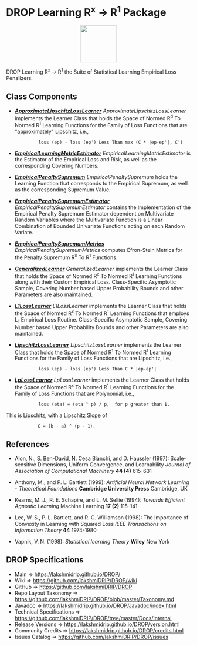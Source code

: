 # DROP Learning R<sup>x</sup> -> R<sup>1</sup> Package

<p align="center"><img src="https://github.com/lakshmiDRIP/DROP/blob/master/DRIP_Logo.gif?raw=true" width="100"></p>

DROP Learning R<sup>x</sup> -> R<sup>1</sup> the Suite of Statistical Learning Empirical Loss Penalizers.


## Class Components

 * [***ApproximateLipschitzLossLearner***](https://github.com/lakshmiDRIP/DROP/tree/master/src/main/java/org/drip/learning/rxtor1/ApproximateLipschitzLossLearner.java)
 <i>ApproximateLipschitzLossLearner</i> implements the Learner Class that holds the Space of Normed
 R<sup>d</sup> To Normed R<sup>1</sup> Learning Functions for the Family of Loss Functions that are
 "approximately" Lipschitz, i.e.,
 
 				loss (ep) - loss (ep') Less Than max (C * |ep-ep'|, C')

 * [***EmpiricalLearningMetricEstimator***](https://github.com/lakshmiDRIP/DROP/tree/master/src/main/java/org/drip/learning/rxtor1/EmpiricalLearningMetricEstimator.java)
 <i>EmpiricalLearningMetricEstimator</i> is the Estimator of the Empirical Loss and Risk, as well as the
 corresponding Covering Numbers.

 * [***EmpiricalPenaltySupremum***](https://github.com/lakshmiDRIP/DROP/tree/master/src/main/java/org/drip/learning/rxtor1/EmpiricalPenaltySupremum.java)
 <i>EmpiricalPenaltySupremum</i> holds the Learning Function that corresponds to the Empirical Supremum, as
 well as the corresponding Supremum Value.

 * [***EmpiricalPenaltySupremumEstimator***](https://github.com/lakshmiDRIP/DROP/tree/master/src/main/java/org/drip/learning/rxtor1/EmpiricalPenaltySupremumEstimator.java)
 <i>EmpiricalPenaltySupremumEstimator</i> contains the Implementation of the Empirical Penalty Supremum
 Estimator dependent on Multivariate Random Variables where the Multivariate Function is a Linear Combination
 of Bounded Univariate Functions acting on each Random Variate.

 * [***EmpiricalPenaltySupremumMetrics***](https://github.com/lakshmiDRIP/DROP/tree/master/src/main/java/org/drip/learning/rxtor1/EmpiricalPenaltySupremumMetrics.java)
 <i>EmpiricalPenaltySupremumMetrics</i> computes Efron-Stein Metrics for the Penalty Supremum R<sup>x</sup>
 To R<sup>1</sup> Functions.

 * [***GeneralizedLearner***](https://github.com/lakshmiDRIP/DROP/tree/master/src/main/java/org/drip/learning/rxtor1/GeneralizedLearner.java)
 <i>GeneralizedLearner</i> implements the Learner Class that holds the Space of Normed R<sup>x</sup> To
 Normed R<sup>1</sup> Learning Functions along with their Custom Empirical Loss. Class-Specific Asymptotic
 Sample, Covering Number based Upper Probability Bounds and other Parameters are also maintained.

 * [***L1LossLearner***](https://github.com/lakshmiDRIP/DROP/tree/master/src/main/java/org/drip/learning/rxtor1/L1LossLearner.java)
 <i>L1LossLearner</i> implements the Learner Class that holds the Space of Normed R<sup>x</sup> To Normed
 R<sup>1</sup> Learning Functions that employs L<sub>1</sub> Empirical Loss Routine. Class-Specific
 Asymptotic Sample, Covering Number based Upper Probability Bounds and other Parameters are also maintained.

 * [***LipschitzLossLearner***](https://github.com/lakshmiDRIP/DROP/tree/master/src/main/java/org/drip/learning/rxtor1/LipschitzLossLearner.java)
 <i>LipschitzLossLearner</i> implements the Learner Class that holds the Space of Normed R<sup>1</sup> To
 Normed R<sup>1</sup> Learning Functions for the Family of Loss Functions that are Lipschitz, i.e.,

 				loss (ep) - loss (ep') Less Than C * |ep-ep'|

 * [***LpLossLearner***](https://github.com/lakshmiDRIP/DROP/tree/master/src/main/java/org/drip/learning/rxtor1/LpLossLearner.java)
 <i>LpLossLearner</i> implements the Learner Class that holds the Space of Normed R<sup>x</sup> To Normed
 R<sup>1</sup> Learning Functions for the Family of Loss Functions that are Polynomial, i.e.,

 				loss (eta) = (eta ^ p) / p,  for p greater than 1.

 This is Lipschitz, with a Lipschitz Slope of

 				C = (b - a) ^ (p - 1).


## References

 * Alon, N., S. Ben-David, N. Cesa Bianchi, and D. Haussler (1997): Scale-sensitive Dimensions, Uniform
 Convergence, and Learnability <i>Journal of Association of Computational Machinery</i> <b>44 (4)</b> 615-631

 * Anthony, M., and P. L. Bartlett (1999): <i>Artificial Neural Network Learning - Theoretical
 Foundations</i> <b>Cambridge University Press</b> Cambridge, UK

 * Kearns, M. J., R. E. Schapire, and L. M. Sellie (1994): <i>Towards Efficient Agnostic Learning</i> Machine
 Learning <b>17 (2)</b> 115-141

 * Lee, W. S., P. L. Bartlett, and R. C. Williamson (1998): The Importance of Convexity in Learning with
 Squared Loss <i>IEEE Transactions on Information Theory</i> <b>44</b> 1974-1980

 * Vapnik, V. N. (1998): <i>Statistical learning Theory</i> <b>Wiley</b> New York


## DROP Specifications

 * Main                     => https://lakshmidrip.github.io/DROP/
 * Wiki                     => https://github.com/lakshmiDRIP/DROP/wiki
 * GitHub                   => https://github.com/lakshmiDRIP/DROP
 * Repo Layout Taxonomy     => https://github.com/lakshmiDRIP/DROP/blob/master/Taxonomy.md
 * Javadoc                  => https://lakshmidrip.github.io/DROP/Javadoc/index.html
 * Technical Specifications => https://github.com/lakshmiDRIP/DROP/tree/master/Docs/Internal
 * Release Versions         => https://lakshmidrip.github.io/DROP/version.html
 * Community Credits        => https://lakshmidrip.github.io/DROP/credits.html
 * Issues Catalog           => https://github.com/lakshmiDRIP/DROP/issues
